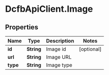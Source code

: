 # DcfbApiClient.Image

## Properties
Name | Type | Description | Notes
------------ | ------------- | ------------- | -------------
**id** | **String** | Image id | [optional] 
**url** | **String** | Image URL | 
**type** | **String** | Image type | 


